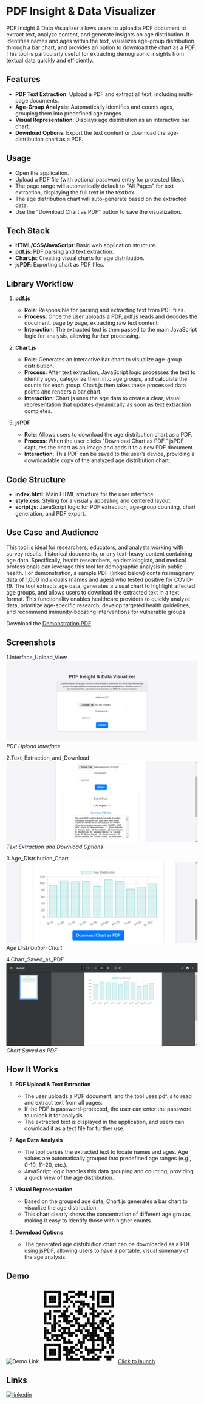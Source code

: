 # PDF Insight & Data Visualizer

PDF Insight & Data Visualizer allows users to upload a PDF document to extract text, analyze content, and generate insights on age distribution. It identifies names and ages within the text, visualizes age-group distribution through a bar chart, and provides an option to download the chart as a PDF. This tool is particularly useful for extracting demographic insights from textual data quickly and efficiently.

## Features

- **PDF Text Extraction**: Upload a PDF and extract all text, including multi-page documents.
- **Age-Group Analysis**: Automatically identifies and counts ages, grouping them into predefined age ranges.
- **Visual Representation**: Displays age distribution as an interactive bar chart.
- **Download Options**: Export the text content or download the age-distribution chart as a PDF.

## Usage

- Open the application.
- Upload a PDF file (with optional password entry for protected files).
- The page range will automatically default to "All Pages" for text extraction, displaying the full text in the textbox.
- The age distribution chart will auto-generate based on the extracted data.
- Use the "Download Chart as PDF" button to save the visualization.

## Tech Stack

- **HTML/CSS/JavaScript**: Basic web application structure.
- **pdf.js**: PDF parsing and text extraction.
- **Chart.js**: Creating visual charts for age distribution.
- **jsPDF**: Exporting chart as PDF files.

## Library Workflow

1. **pdf.js**  
   - **Role**: Responsible for parsing and extracting text from PDF files.
   - **Process**: Once the user uploads a PDF, pdf.js reads and decodes the document, page by page, extracting raw text content.
   - **Interaction**: The extracted text is then passed to the main JavaScript logic for analysis, allowing further processing.

2. **Chart.js**  
   - **Role**: Generates an interactive bar chart to visualize age-group distribution.
   - **Process**: After text extraction, JavaScript logic processes the text to identify ages, categorize them into age groups, and calculate the counts for each group. Chart.js then takes these processed data points and renders a bar chart.
   - **Interaction**: Chart.js uses the age data to create a clear, visual representation that updates dynamically as soon as text extraction completes.

3. **jsPDF**  
   - **Role**: Allows users to download the age distribution chart as a PDF.
   - **Process**: When the user clicks "Download Chart as PDF," jsPDF captures the chart as an image and adds it to a new PDF document.
   - **Interaction**: This PDF can be saved to the user’s device, providing a downloadable copy of the analyzed age distribution chart.

## Code Structure

- **index.html**: Main HTML structure for the user interface.
- **style.css**: Styling for a visually appealing and centered layout.
- **script.js**: JavaScript logic for PDF extraction, age-group counting, chart generation, and PDF export.

## Use Case and Audience

This tool is ideal for researchers, educators, and analysts working with survey results, historical documents, or any text-heavy content containing age data. Specifically, health researchers, epidemiologists, and medical professionals can leverage this tool for demographic analysis in public health. For demonstration, a sample PDF (linked below) contains imaginary data of 1,000 individuals (names and ages) who tested positive for COVID-19. The tool extracts age data, generates a visual chart to highlight affected age groups, and allows users to download the extracted text in a text format. This functionality enables healthcare providers to quickly analyze data, prioritize age-specific research, develop targeted health guidelines, and recommend immunity-boosting interventions for vulnerable groups.

Download the [Demonstration PDF](https://drive.google.com/file/d/1zmQJGDxMqPjzgfGOufWQiNdE6XQ76EmA/view?usp=drive_link).

## Screenshots

1.Interface_Upload_View ![Interface_Upload_View](https://github.com/RahulRouchanGogoi/PDF-Insight-Data-Visualizer/blob/main/Image1.png)  
   *PDF Upload Interface*

2.Text_Extraction_and_Download ![Text_Extraction_and_Download](https://github.com/RahulRouchanGogoi/PDF-Insight-Data-Visualizer/blob/main/Image2.png)  
   *Text Extraction and Download Options*

3.Age_Distribution_Chart ![Age_Distribution_Chart](https://github.com/RahulRouchanGogoi/PDF-Insight-Data-Visualizer/blob/main/Image3.png)  
   *Age Distribution Chart*

4.Chart_Saved_as_PDF ![Chart_Saved_as_PDF](https://github.com/RahulRouchanGogoi/PDF-Insight-Data-Visualizer/blob/main/Image4.png)  
   *Chart Saved as PDF*

## How It Works

1. **PDF Upload & Text Extraction**  
   - The user uploads a PDF document, and the tool uses pdf.js to read and extract text from all pages.
   - If the PDF is password-protected, the user can enter the password to unlock it for analysis.
   - The extracted text is displayed in the application, and users can download it as a text file for further use.

2. **Age Data Analysis**  
   - The tool parses the extracted text to locate names and ages. Age values are automatically grouped into predefined age ranges (e.g., 0-10, 11-20, etc.).
   - JavaScript logic handles this data grouping and counting, providing a quick view of the age distribution.

3. **Visual Representation**  
   - Based on the grouped age data, Chart.js generates a bar chart to visualize the age distribution.
   - This chart clearly shows the concentration of different age groups, making it easy to identify those with higher counts.

4. **Download Options**  
   - The generated age distribution chart can be downloaded as a PDF using jsPDF, allowing users to have a portable, visual summary of the age analysis.

## Demo

![Demo Link](https://github.com/RahulRouchanGogoi/PDF-Insight-Data-Visualizer/blob/main/PDF%20Insight%20%26%20Data%20Visualizer.gif)
![Scan to launch](https://github.com/RahulRouchanGogoi/PDF-Insight-Data-Visualizer/blob/main/QR.png)
[Click to launch](https://rahulrouchangogoi.github.io/PDF-Insight-Data-Visualizer/) 

## Links

[![linkedin](https://img.shields.io/badge/linkedin-0A66C2?style=for-the-badge&logo=linkedin&logoColor=white)](https://www.linkedin.com/in/rahul-rouchan-gogoi-04072001r)
